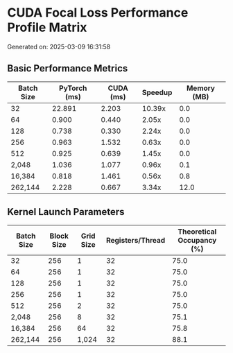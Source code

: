 # CUDA Focal Loss Performance Profile Matrix

Generated on: 2025-03-09 16:31:58

## Basic Performance Metrics

| Batch Size | PyTorch (ms) | CUDA (ms) | Speedup | Memory (MB) |
|------------|--------------|-----------|---------|-------------|
| 32 | 22.891 | 2.203 | 10.39x | 0.0 |
| 64 | 0.900 | 0.440 | 2.05x | 0.0 |
| 128 | 0.738 | 0.330 | 2.24x | 0.0 |
| 256 | 0.963 | 1.532 | 0.63x | 0.0 |
| 512 | 0.925 | 0.639 | 1.45x | 0.0 |
| 2,048 | 1.036 | 1.077 | 0.96x | 0.1 |
| 16,384 | 0.818 | 1.461 | 0.56x | 0.8 |
| 262,144 | 2.228 | 0.667 | 3.34x | 12.0 |

## Kernel Launch Parameters

| Batch Size | Block Size | Grid Size | Registers/Thread | Theoretical Occupancy (%) |
|------------|------------|-----------|------------------|---------------------------|
| 32 | 256 | 1 | 32 | 75.0 |
| 64 | 256 | 1 | 32 | 75.0 |
| 128 | 256 | 1 | 32 | 75.0 |
| 256 | 256 | 1 | 32 | 75.0 |
| 512 | 256 | 2 | 32 | 75.0 |
| 2,048 | 256 | 8 | 32 | 75.1 |
| 16,384 | 256 | 64 | 32 | 75.8 |
| 262,144 | 256 | 1,024 | 32 | 88.1 |
